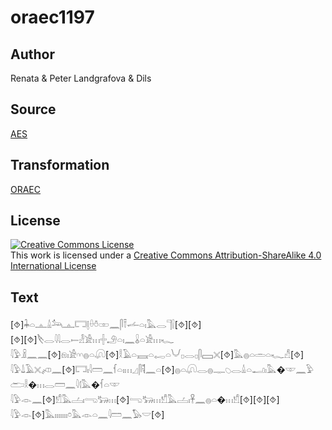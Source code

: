 # oraec1197

## Author

Renata & Peter Landgrafova & Dils

## Source

[AES](https://github.com/simondschweitzer/aes)

## Transformation

[ORAEC](https://oraec.github.io/)

## License

<a rel="license" href="http://creativecommons.org/licenses/by-sa/4.0/"><img alt="Creative Commons License" style="border-width:0" src="https://i.creativecommons.org/l/by-sa/4.0/88x31.png" /></a><br />This work is licensed under a <a rel="license" href="http://creativecommons.org/licenses/by-sa/4.0/">Creative Commons Attribution-ShareAlike 4.0 International License</a>

## Text

[⯑]𓇓𓏏𓊵𓏙𓃢𓊵𓉐𓊤𓏐𓏊𓏒𓈖𓋴𓍋𓌡𓏏𓏤𓅓𓂋𓊹𓍛[⯑][⯑]<br>
[⯑][⯑]𓌸𓂋𓇋𓇋𓂋𓍿𓁐𓀀𓏥𓏶𓄂𓏏𓏤𓈖𓏇𓏏𓀀𓏥𓆑<br>
𓇋𓅱𓏎𓈖𓈖[⯑]𓁶𓏤𓀀𓎆𓎆𓐍𓏏𓋨[⯑]𓎛𓄿𓏏𓈘𓏏𓉻𓏏𓄋𓊪𓂋𓊪𓋴𓈙𓏴[⯑]𓅓𓐍𓏏𓏛𓏏𓆑𓀭[⯑]<br>
𓇋𓅱𓍑𓄿𓏴𓌽𓈖[⯑]𓉐𓏤𓇋𓏠𓈖𓆳𓏏𓏤𓏥𓈎𓋴𓌟𓈖𓏏[⯑]𓐍𓏏𓋨𓂋𓐍𓊃𓆇𓂋𓏙𓏏𓂝𓏤𓅓�𓎱𓈖𓅱𓂧𓎛�𓏥𓂋𓏠𓈖𓇋𓊧𓅓�𓆳𓏏𓎱<br>
𓇋𓅱𓁹𓈖[⯑]𓀸𓅓𓐟𓏤𓂸𓃒𓏥[⯑]𓂸𓃒𓏥𓀸𓅓𓐟𓏤𓋹𓈖𓐍𓏏�𓏥𓀸[⯑][⯑][⯑]<br>
𓇋𓅱𓁹[⯑]𓅓𓏤𓏤𓏤𓏤𓏤𓏤𓏤𓏌𓅓𓁹𓏏𓈖𓇋𓏠𓈖𓅃𓎟[⯑]<br>
